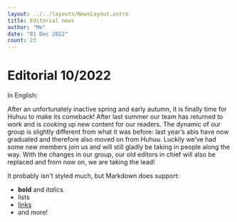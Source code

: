 ```yaml
---
layout: ../../layouts/NewsLayout.astro
title: Editorial news
author: "Me"
date: "01 Dec 2022"
count: 23
---
```


# Editorial 10/2022

In English:

After an unfortunately inactive spring and early autumn, it is finally time for Huhuu to make its comeback! After last summer our team has returned to work and is cooking up new content for our readers. The dynamic of our group is slightly different from what it was before: last year’s abis have now graduated and therefore also moved on from Huhuu. Luckily we’ve had some new members join us and will still gladly be taking in people along the way. With the changes in our group, our old editors in chief will also be replaced and from now on, we are taking the lead!

It probably isn't styled much, but Markdown does support:
- **bold** and _italics._
- lists
- [links](https://astro.build)
- and more!